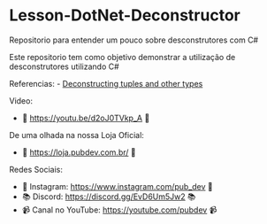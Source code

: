 # Lesson-DotNet-Deconstructor

Repositorio para entender um pouco sobre desconstrutores com C#

Este repositorio tem como objetivo demonstrar a utilização de desconstrutores utilizando C#

Referencias: - [Deconstructing tuples and other types](https://docs.microsoft.com/en-us/dotnet/csharp/fundamentals/functional/deconstruct)

Video:

- 📼 https://youtu.be/d2oJ0TVkp_A 📼

De uma olhada na nossa Loja Oficial:

- 👕 https://loja.pubdev.com.br/ 👕

Redes Sociais:

- 📸 Instagram: https://www.instagram.com/pub_dev 📸
- 📚 Discord: https://discord.gg/EvD6Um5Jw2 📚
- 📹 Canal no YouTube: https://youtube.com/pubdev 📹
